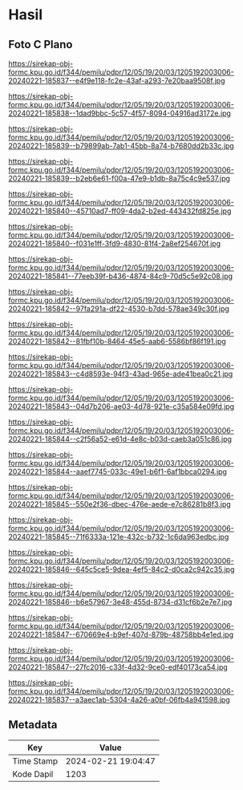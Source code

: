 # Hasil

## Foto C Plano

https://sirekap-obj-formc.kpu.go.id/f344/pemilu/pdpr/12/05/19/20/03/1205192003006-20240221-185837--e4f9e118-fc2e-43af-a293-7e20baa9508f.jpg

https://sirekap-obj-formc.kpu.go.id/f344/pemilu/pdpr/12/05/19/20/03/1205192003006-20240221-185838--1dad9bbc-5c57-4f57-8094-04916ad3172e.jpg

https://sirekap-obj-formc.kpu.go.id/f344/pemilu/pdpr/12/05/19/20/03/1205192003006-20240221-185839--b79899ab-7ab1-45bb-8a74-b7680dd2b33c.jpg

https://sirekap-obj-formc.kpu.go.id/f344/pemilu/pdpr/12/05/19/20/03/1205192003006-20240221-185839--b2eb6e61-f00a-47e9-b1db-8a75c4c9e537.jpg

https://sirekap-obj-formc.kpu.go.id/f344/pemilu/pdpr/12/05/19/20/03/1205192003006-20240221-185840--45710ad7-ff09-4da2-b2ed-443432fd825e.jpg

https://sirekap-obj-formc.kpu.go.id/f344/pemilu/pdpr/12/05/19/20/03/1205192003006-20240221-185840--f031e1ff-3fd9-4830-81f4-2a8ef254670f.jpg

https://sirekap-obj-formc.kpu.go.id/f344/pemilu/pdpr/12/05/19/20/03/1205192003006-20240221-185841--77eeb39f-b436-4874-84c9-70d5c5e92c08.jpg

https://sirekap-obj-formc.kpu.go.id/f344/pemilu/pdpr/12/05/19/20/03/1205192003006-20240221-185842--97fa291a-df22-4530-b7dd-578ae349c30f.jpg

https://sirekap-obj-formc.kpu.go.id/f344/pemilu/pdpr/12/05/19/20/03/1205192003006-20240221-185842--81fbf10b-8464-45e5-aab6-5586bf86f191.jpg

https://sirekap-obj-formc.kpu.go.id/f344/pemilu/pdpr/12/05/19/20/03/1205192003006-20240221-185843--c4d8593e-94f3-43ad-965e-ade41bea0c21.jpg

https://sirekap-obj-formc.kpu.go.id/f344/pemilu/pdpr/12/05/19/20/03/1205192003006-20240221-185843--04d7b206-ae03-4d78-921e-c35a584e09fd.jpg

https://sirekap-obj-formc.kpu.go.id/f344/pemilu/pdpr/12/05/19/20/03/1205192003006-20240221-185844--c2f56a52-e61d-4e8c-b03d-caeb3a051c86.jpg

https://sirekap-obj-formc.kpu.go.id/f344/pemilu/pdpr/12/05/19/20/03/1205192003006-20240221-185844--aaef7745-033c-49e1-b6f1-6af1bbca0294.jpg

https://sirekap-obj-formc.kpu.go.id/f344/pemilu/pdpr/12/05/19/20/03/1205192003006-20240221-185845--550e2f36-dbec-476e-aede-e7c86281b8f3.jpg

https://sirekap-obj-formc.kpu.go.id/f344/pemilu/pdpr/12/05/19/20/03/1205192003006-20240221-185845--71f6333a-121e-432c-b732-1c6da963edbc.jpg

https://sirekap-obj-formc.kpu.go.id/f344/pemilu/pdpr/12/05/19/20/03/1205192003006-20240221-185846--645c5ce5-9dea-4ef5-84c2-d0ca2c942c35.jpg

https://sirekap-obj-formc.kpu.go.id/f344/pemilu/pdpr/12/05/19/20/03/1205192003006-20240221-185846--b6e57967-3e48-455d-8734-d31cf6b2e7e7.jpg

https://sirekap-obj-formc.kpu.go.id/f344/pemilu/pdpr/12/05/19/20/03/1205192003006-20240221-185847--670669e4-b9ef-407d-879b-48758bb4e1ed.jpg

https://sirekap-obj-formc.kpu.go.id/f344/pemilu/pdpr/12/05/19/20/03/1205192003006-20240221-185847--27fc2016-c33f-4d32-9ce0-edf40173ca54.jpg

https://sirekap-obj-formc.kpu.go.id/f344/pemilu/pdpr/12/05/19/20/03/1205192003006-20240221-185837--a3aec1ab-5304-4a26-a0bf-06fb4a941598.jpg


## Metadata

| Key        | Value               |
| ---------- | ------------------- |
| Time Stamp | 2024-02-21 19:04:47 |
| Kode Dapil | 1203                |



